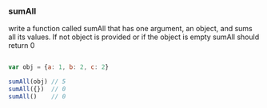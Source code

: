 ### sumAll

write a function called sumAll that has one argument, an object, and sums all its values. If not object is provided or if the object is empty sumAll should return 0

```jsx

var obj = {a: 1, b: 2, c: 2}

sumAll(obj) // 5
sumAll({})  // 0
sumAll()    // 0

```